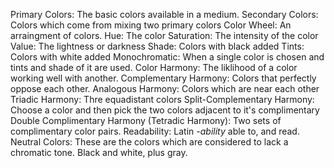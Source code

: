 Primary Colors: The basic colors available in a medium.
Secondary Colors: Colors which come from mixing two primary colors
Color Wheel: An arraingment of colors.
Hue: The color
Saturation: The intensity of the color
Value: The lightness or darkness
Shade: Colors with black added
Tints: Colors with white added
Monochromatic: When a single color is chosen and tints and shade of it are used.
Color Harmony: The liklihood of a color working well with another.
Complementary Harmony: Colors that perfectly oppose each other.
Analogous Harmony:  Colors which are near each other
Triadic Harmony: Thre equadistant colors
Split-Complementary Harmony: Choose a color and then pick the two colors adjacent to it's complimentary
Double Complimentary Harmony (Tetradic Harmony): Two sets of complimentary color pairs.
Readability: Latin *-ability* able to, and read.
Neutral Colors: These are the colors which are considered to lack a chromatic tone. Black and white, plus gray.